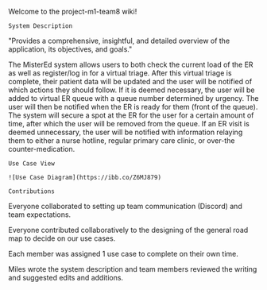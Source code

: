 

Welcome to the project-m1-team8 wiki!

    System Description

"Provides a comprehensive, insightful, and detailed overview of the application, its objectives, and goals."

The MisterEd system allows users to both check the current load of the ER as well as register/log in for a virtual triage. After this virtual triage is complete, their patient data will be updated and the user will be notified of which actions they should follow. If it is deemed necessary, the user will be added to virtual ER queue with a queue number determined by urgency. The user will then be notified when the ER is ready for them (front of the queue). The system will secure a spot at the ER for the user for a certain amount of time, after which the user will be removed from the queue. If an ER visit is deemed unnecessary, the user will be notified with information relaying them to either a nurse hotline, regular primary care clinic, or over-the counter-medication.

    Use Case View

    ![Use Case Diagram](https://ibb.co/Z6MJ879)

    Contributions

Everyone collaborated to setting up team communication (Discord) and team expectations.

Everyone contributed collaboratively to the designing of the general road map to decide on our use cases.

Each member was assigned 1 use case to complete on their own time.

Miles wrote the system description and team members reviewed the writing and suggested edits and additions.

